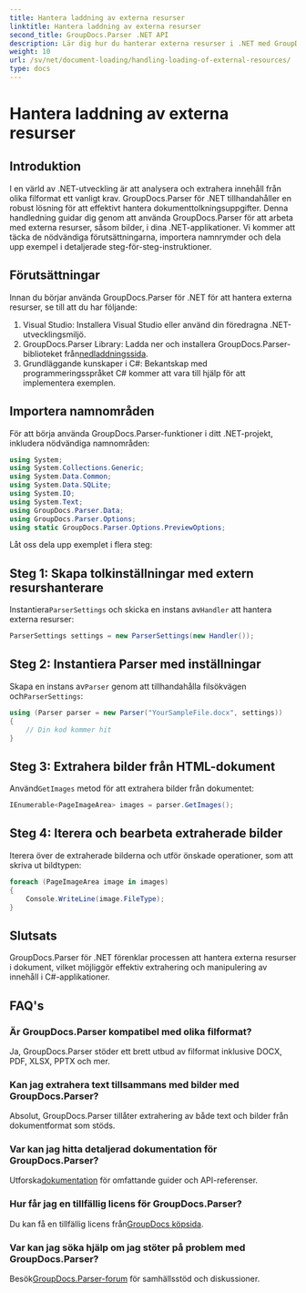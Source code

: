 ```yaml
---
title: Hantera laddning av externa resurser
linktitle: Hantera laddning av externa resurser
second_title: GroupDocs.Parser .NET API
description: Lär dig hur du hanterar externa resurser i .NET med GroupDocs.Parser för effektiv dokumentanalys och extrahering.
weight: 10
url: /sv/net/document-loading/handling-loading-of-external-resources/
type: docs
---
```

# Hantera laddning av externa resurser

## Introduktion
I en värld av .NET-utveckling är att analysera och extrahera innehåll från olika filformat ett vanligt krav. GroupDocs.Parser för .NET tillhandahåller en robust lösning för att effektivt hantera dokumenttolkningsuppgifter. Denna handledning guidar dig genom att använda GroupDocs.Parser för att arbeta med externa resurser, såsom bilder, i dina .NET-applikationer. Vi kommer att täcka de nödvändiga förutsättningarna, importera namnrymder och dela upp exempel i detaljerade steg-för-steg-instruktioner.
## Förutsättningar
Innan du börjar använda GroupDocs.Parser för .NET för att hantera externa resurser, se till att du har följande:
1. Visual Studio: Installera Visual Studio eller använd din föredragna .NET-utvecklingsmiljö.
2. GroupDocs.Parser Library: Ladda ner och installera GroupDocs.Parser-biblioteket från[nedladdningssida](https://releases.groupdocs.com/parser/net/).
3. Grundläggande kunskaper i C#: Bekantskap med programmeringsspråket C# kommer att vara till hjälp för att implementera exemplen.

## Importera namnområden
För att börja använda GroupDocs.Parser-funktioner i ditt .NET-projekt, inkludera nödvändiga namnområden:
```csharp
using System;
using System.Collections.Generic;
using System.Data.Common;
using System.Data.SQLite;
using System.IO;
using System.Text;
using GroupDocs.Parser.Data;
using GroupDocs.Parser.Options;
using static GroupDocs.Parser.Options.PreviewOptions;
```

Låt oss dela upp exemplet i flera steg:
## Steg 1: Skapa tolkinställningar med extern resurshanterare
 Instantiera`ParserSettings` och skicka en instans av`Handler` att hantera externa resurser:
```csharp
ParserSettings settings = new ParserSettings(new Handler());
```
## Steg 2: Instantiera Parser med inställningar
 Skapa en instans av`Parser` genom att tillhandahålla filsökvägen och`ParserSettings`:
```csharp
using (Parser parser = new Parser("YourSampleFile.docx", settings))
{
    // Din kod kommer hit
}
```
## Steg 3: Extrahera bilder från HTML-dokument
 Använd`GetImages` metod för att extrahera bilder från dokumentet:
```csharp
IEnumerable<PageImageArea> images = parser.GetImages();
```
## Steg 4: Iterera och bearbeta extraherade bilder
Iterera över de extraherade bilderna och utför önskade operationer, som att skriva ut bildtypen:
```csharp
foreach (PageImageArea image in images)
{
    Console.WriteLine(image.FileType);
}
```

## Slutsats
GroupDocs.Parser för .NET förenklar processen att hantera externa resurser i dokument, vilket möjliggör effektiv extrahering och manipulering av innehåll i C#-applikationer.

## FAQ's
### Är GroupDocs.Parser kompatibel med olika filformat?
Ja, GroupDocs.Parser stöder ett brett utbud av filformat inklusive DOCX, PDF, XLSX, PPTX och mer.
### Kan jag extrahera text tillsammans med bilder med GroupDocs.Parser?
Absolut, GroupDocs.Parser tillåter extrahering av både text och bilder från dokumentformat som stöds.
### Var kan jag hitta detaljerad dokumentation för GroupDocs.Parser?
 Utforska[dokumentation](https://tutorials.groupdocs.com/parser/net/) för omfattande guider och API-referenser.
### Hur får jag en tillfällig licens för GroupDocs.Parser?
 Du kan få en tillfällig licens från[GroupDocs köpsida](https://purchase.groupdocs.com/temporary-license/).
### Var kan jag söka hjälp om jag stöter på problem med GroupDocs.Parser?
 Besök[GroupDocs.Parser-forum](https://forum.groupdocs.com/c/parser/17) för samhällsstöd och diskussioner.